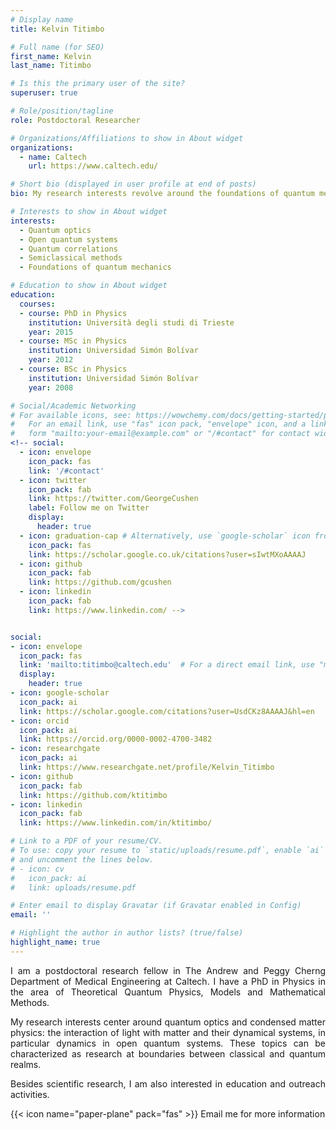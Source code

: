 ```yaml
---
# Display name
title: Kelvin Titimbo

# Full name (for SEO)
first_name: Kelvin
last_name: Titimbo

# Is this the primary user of the site?
superuser: true

# Role/position/tagline
role: Postdoctoral Researcher

# Organizations/Affiliations to show in About widget
organizations:
  - name: Caltech
    url: https://www.caltech.edu/

# Short bio (displayed in user profile at end of posts)
bio: My research interests revolve around the foundations of quantum mechanics and open quantum systems.

# Interests to show in About widget
interests:
  - Quantum optics
  - Open quantum systems
  - Quantum correlations
  - Semiclassical methods
  - Foundations of quantum mechanics

# Education to show in About widget 
education:
  courses:
  - course: PhD in Physics
    institution: Università degli studi di Trieste
    year: 2015
  - course: MSc in Physics
    institution: Universidad Simón Bolívar
    year: 2012
  - course: BSc in Physics
    institution: Universidad Simón Bolívar
    year: 2008

# Social/Academic Networking
# For available icons, see: https://wowchemy.com/docs/getting-started/page-builder/#icons
#   For an email link, use "fas" icon pack, "envelope" icon, and a link in the
#   form "mailto:your-email@example.com" or "/#contact" for contact widget.
<!-- social:
  - icon: envelope
    icon_pack: fas
    link: '/#contact'
  - icon: twitter
    icon_pack: fab
    link: https://twitter.com/GeorgeCushen
    label: Follow me on Twitter
    display:
      header: true
  - icon: graduation-cap # Alternatively, use `google-scholar` icon from `ai` icon pack
    icon_pack: fas
    link: https://scholar.google.co.uk/citations?user=sIwtMXoAAAAJ
  - icon: github
    icon_pack: fab
    link: https://github.com/gcushen
  - icon: linkedin
    icon_pack: fab
    link: https://www.linkedin.com/ -->


social:
- icon: envelope
  icon_pack: fas
  link: 'mailto:titimbo@caltech.edu'  # For a direct email link, use "mailto:test@example.org".
  display:
    header: true
- icon: google-scholar
  icon_pack: ai
  link: https://scholar.google.com/citations?user=UsdCKz8AAAAJ&hl=en
- icon: orcid
  icon_pack: ai
  link: https://orcid.org/0000-0002-4700-3482
- icon: researchgate
  icon_pack: ai
  link: https://www.researchgate.net/profile/Kelvin_Titimbo
- icon: github
  icon_pack: fab
  link: https://github.com/ktitimbo
- icon: linkedin
  icon_pack: fab
  link: https://www.linkedin.com/in/ktitimbo/

# Link to a PDF of your resume/CV.
# To use: copy your resume to `static/uploads/resume.pdf`, enable `ai` icons in `params.yaml`,
# and uncomment the lines below.
# - icon: cv
#   icon_pack: ai
#   link: uploads/resume.pdf

# Enter email to display Gravatar (if Gravatar enabled in Config)
email: ''

# Highlight the author in author lists? (true/false)
highlight_name: true
---
```


<p style="text-align:justify"> I am a postdoctoral research fellow in The Andrew and Peggy Cherng Department of Medical Engineering at Caltech. I have a PhD in Physics in the area of Theoretical Quantum Physics, Models and Mathematical Methods.

<p style="text-align:justify">  My research interests center around quantum optics and condensed matter physics: the interaction of light with matter and their dynamical systems, in particular dynamics in open quantum systems. These topics can be characterized as research at boundaries between classical and quantum realms.

<p style="text-align:justify">  Besides scientific research, I am also interested in education and outreach activities.


<!-- Alice Bighetti is a professor of artificial intelligence at the Stanford AI Lab. Her research interests include distributed robotics, mobile computing and programmable matter. She leads the Robotic Neurobiology group, which develops self-reconfiguring robots, systems of self-organizing robots, and mobile sensor networks.

Lorem ipsum dolor sit amet, consectetur adipiscing elit. Sed neque elit, tristique placerat feugiat ac, facilisis vitae arcu. Proin eget egestas augue. Praesent ut sem nec arcu pellentesque aliquet. Duis dapibus diam vel metus tempus vulputate. -->

<!-- {{< icon name="download" pack="fas" >}} Download my {{< staticref "uploads/demo_resume.pdf" "newtab" >}}resumé{{< /staticref >}}. -->

{{< icon name="paper-plane" pack="fas" >}} Email me for more information

